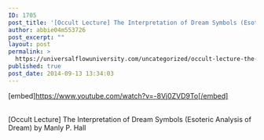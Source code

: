 ```yaml
---
ID: 1705
post_title: '[Occult Lecture] The Interpretation of Dream Symbols (Esoteric Analysis of Dream)'
author: abbie04m553726
post_excerpt: ""
layout: post
permalink: >
  https://universalflowuniversity.com/uncategorized/occult-lecture-the-interpretation-of-dream-symbols-esoteric-analysis-of-dream/
published: true
post_date: 2014-09-13 13:34:03
---
```

[embed]https://www.youtube.com/watch?v=-8Vj0ZVD9To[/embed]</br></br>
<p>[Occult Lecture] The Interpretation of Dream Symbols (Esoteric Analysis of Dream) by Manly P. Hall</p>